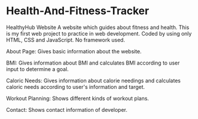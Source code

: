 # Health-And-Fitness-Tracker
HealthyHub Website
A website which guides about fitness and health. This is my first web project to practice in web development. Coded by using only HTML, CSS and JavaScript. No framework used.

About Page:
Gives basic information about the website.

BMI:
Gives information about BMI and calculates BMI according to user input to determine a goal.

Caloric Needs:
Gives information about calorie needings and calculates caloric needs according to user's information and target.

Workout Planning:
Shows different kinds of workout plans.

Contact:
Shows contact information of developer.
